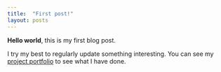 ```yaml
---
title:  "First post!"
layout: posts
---
```


**Hello world**, this is my first blog post.

I try my best to regularly update something interesting.  You can see my [project portfolio](/portfolio/) to see what I have done.